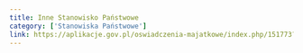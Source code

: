 ```yaml
---
title: Inne Stanowisko Państwowe
category: ['Stanowiska Państwowe']
link: https://aplikacje.gov.pl/oswiadczenia-majatkowe/index.php/151773?lang=pl&encode=
---
```

